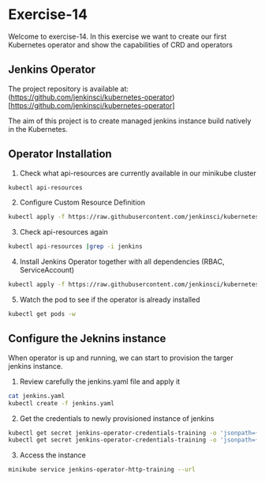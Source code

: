 # Exercise-14

Welcome to exercise-14. In this exercise we want to create our first Kubernetes operator and show the capabilities of CRD and operators

## Jenkins Operator

The project repository is available at: (https://github.com/jenkinsci/kubernetes-operator)[https://github.com/jenkinsci/kubernetes-operator]

The aim of this project is to create managed jenkins instance build natively in the Kubernetes.

## Operator Installation

1. Check what api-resources are currently available in our minikube cluster

```bash
kubectl api-resources
```

2. Configure Custom Resource Definition

```bash
kubectl apply -f https://raw.githubusercontent.com/jenkinsci/kubernetes-operator/master/deploy/crds/jenkins_v1alpha2_jenkins_crd.yaml
```

3. Check api-resources again

```bash
kubectl api-resources |grep -i jenkins
```

4. Install Jenkins Operator together with all dependencies (RBAC, ServiceAccount)

```bash
kubectl apply -f https://raw.githubusercontent.com/jenkinsci/kubernetes-operator/master/deploy/all-in-one-v1alpha2.yaml
```

5. Watch the pod to see if the operator is already installed

```bash
kubectl get pods -w
```
## Configure the Jeknins instance

When operator is up and running, we can start to provision the targer jenkins instance.

1. Review carefully the jenkins.yaml file and apply it

```bash
cat jenkins.yaml
kubectl create -f jenkins.yaml
```

2. Get the credentials to newly provisioned instance of jenkins

```bash
kubectl get secret jenkins-operator-credentials-training -o 'jsonpath={.data.user}' | base64 -d
kubectl get secret jenkins-operator-credentials-training -o 'jsonpath={.data.password}' | base64 -d
```

3. Access the instance 

```bash
minikube service jenkins-operator-http-training --url
```

